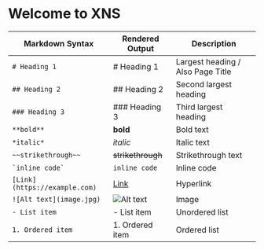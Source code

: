 # Welcome to XNS

| Markdown Syntax | Rendered Output | Description |
|-----------------|----------------|-------------|
| `# Heading 1` | # Heading 1 | Largest heading / Also Page Title |
| `## Heading 2` | ## Heading 2 | Second largest heading |
| `### Heading 3` | ### Heading 3 | Third largest heading |
| `**bold**` | **bold** | Bold text |
| `*italic*` | *italic* | Italic text |
| `~~strikethrough~~` | ~~strikethrough~~ | Strikethrough text |
| `` `inline code` `` | `inline code` | Inline code |
| `[Link](https://example.com)` | [Link](https://example.com) | Hyperlink |
| `![Alt text](image.jpg)` | ![Alt text](image.jpg) | Image |
| `- List item` | - List item | Unordered list |
| `1. Ordered item` | 1. Ordered item | Ordered list |

